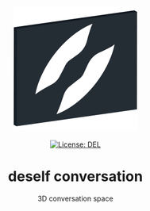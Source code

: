 <p align="center">
    <img src="https://raw.githubusercontent.com/plurid/deself-conversation/master/about/identity/deself-conversation-logo.png" height="250px">
    <br />
    <br />
    <a target="_blank" href="https://github.com/plurid/deself-conversation/blob/master/LICENSE">
        <img src="https://img.shields.io/badge/license-DEL-blue.svg?colorB=1380C3&style=for-the-badge" alt="License: DEL">
    </a>
</p>



<h1 align="center">
    deself conversation
</h1>


<p align="center">
    3D conversation space
</p>
